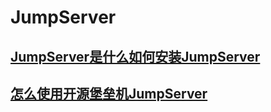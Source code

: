 # JumpServer



## [JumpServer是什么如何安装JumpServer ](1.JumpServer是什么如何安装JumpServer.md)

## [怎么使用开源堡垒机JumpServer](2.怎么使用开源堡垒机JumpServer.md)